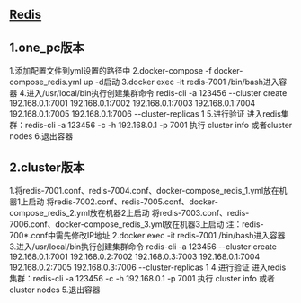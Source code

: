 ## [Redis](https://blog.csdn.net/wzhzzzz/article/details/100771906)

## 1.one_pc版本
1.添加配置文件到yml设置的路径中
2.docker-compose -f docker-compose_redis.yml up -d启动
3.docker exec -it redis-7001 /bin/bash进入容器
4.进入/usr/local/bin执行创建集群命令
    redis-cli -a 123456 --cluster create 192.168.0.1:7001 192.168.0.1:7002 192.168.0.1:7003 192.168.0.1:7004 192.168.0.1:7005 192.168.0.1:7006 --cluster-replicas 1
5.进行验证
    进入redis集群：redis-cli -a 123456 -c -h 192.168.0.1 -p 7001
    执行 cluster info 或者cluster nodes
6.退出容器

## 2.cluster版本
1.将redis-7001.conf、redis-7004.conf、docker-compose_redis_1.yml放在机器1上启动
  将redis-7002.conf、redis-7005.conf、docker-compose_redis_2.yml放在机器2上启动
  将redis-7003.conf、redis-7006.conf、docker-compose_redis_3.yml放在机器3上启动
  注：redis-700*.conf中需先修改IP地址
2.docker exec -it redis-7001 /bin/bash进入容器
3.进入/usr/local/bin执行创建集群命令
    redis-cli -a 123456 --cluster create 192.168.0.1:7001 192.168.0.2:7002 192.168.0.3:7003 192.168.0.1:7004 192.168.0.2:7005 192.168.0.3:7006 --cluster-replicas 1
4.进行验证
    进入redis集群：redis-cli -a 123456 -c -h 192.168.0.1 -p 7001
    执行 cluster info 或者cluster nodes
5.退出容器